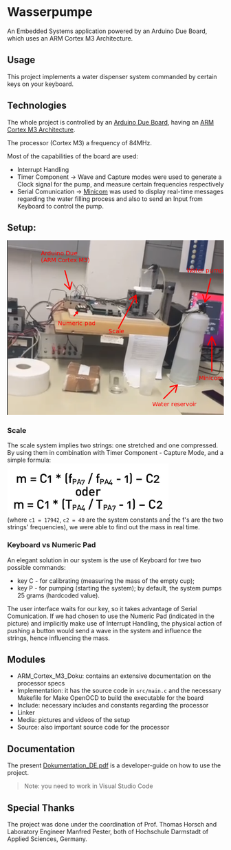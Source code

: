 # Wasserpumpe
An Embedded Systems application powered by an Arduino Due Board, which uses an ARM 
Cortex M3 Architecture.

## Usage
This project implements a water dispenser system commanded by certain keys on your
keyboard.

## Technologies
The whole project is controlled by an [Arduino Due Board](https://store.arduino.cc/products/arduino-due), having an [ARM Cortex M3
Architecture](https://developer.arm.com/Processors/Cortex-M3).
 
The processor (Cortex M3) a frequency of 84MHz.

Most of the capabilities of the board are used:
- Interrupt Handling
- Timer Component -> Wave and Capture modes were used to generate a Clock signal for the pump,
and measure certain frequencies respectively
- Serial Comunication -> [Minicom](https://en.wikipedia.org/wiki/Minicom) was used to display real-time messages regarding 
the water filling process and also to send an Input from Keyboard to control the pump.

## Setup:
![Water pump setup](./Media/Setup.png)

### Scale
The scale system implies two strings: one stretched and one compressed. By using them
in combination with Timer Component - Capture Mode, and a simple formula:  
![Mass formula](./Media/mass%20formula.png),   
(where `c1 = 17942`, `c2 = 40` are the system constants and the f's 
are the two strings' frequencies), we were able to find out the mass in real time.

### Keyboard vs Numeric Pad
An elegant solution in our system is the use of Keyboard for twe two possible commands:
- key C - for calibrating (measuring the mass of the empty cup);
- key P - for pumping (starting the system); by default, the system pumps 25 grams (hardcoded value).
    
The user interface waits for our key, so it takes advantage of Serial Comunication.
If we had chosen to use the Numeric Pad (indicated in the picture) and implicitly make use of 
Interrupt Handling, the physical action of pushing a button would send a wave in the
system and influence the strings, hence influencing the mass.

## Modules
- ARM_Cortex_M3_Doku: contains an extensive documentation on the processor specs
- Implementation: it has the source code in `src/main.c` and the necessary Makefile for Make OpenOCD to build the executable for the board
- Include: necessary includes and constants regarding the processor
- Linker
- Media: pictures and videos of the setup
- Source: also important source code for the processor

## Documentation
The present [Dokumentation_DE.pdf](Dokumentation_DE.pdf) is a developer-guide on how to use the project.
> Note: you need to work in Visual Studio Code

## Special Thanks
The project was done under the coordination of Prof. Thomas Horsch and Laboratory Engineer Manfred Pester, both of 
Hochschule Darmstadt of Applied Sciences, Germany.
